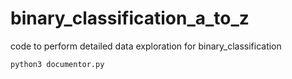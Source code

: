 # binary_classification_a_to_z
code to perform detailed data exploration for binary_classification

`python3 documentor.py`
